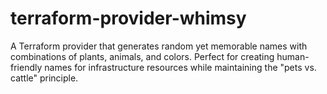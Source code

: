 # terraform-provider-whimsy
A Terraform provider that generates random yet memorable names with combinations of plants, animals, and colors. Perfect for creating human-friendly names for infrastructure resources while maintaining the "pets vs. cattle" principle.
